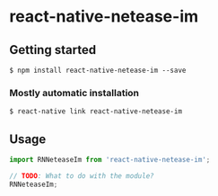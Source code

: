 # react-native-netease-im

## Getting started

`$ npm install react-native-netease-im --save`

### Mostly automatic installation

`$ react-native link react-native-netease-im`

## Usage
```javascript
import RNNeteaseIm from 'react-native-netease-im';

// TODO: What to do with the module?
RNNeteaseIm;
```
